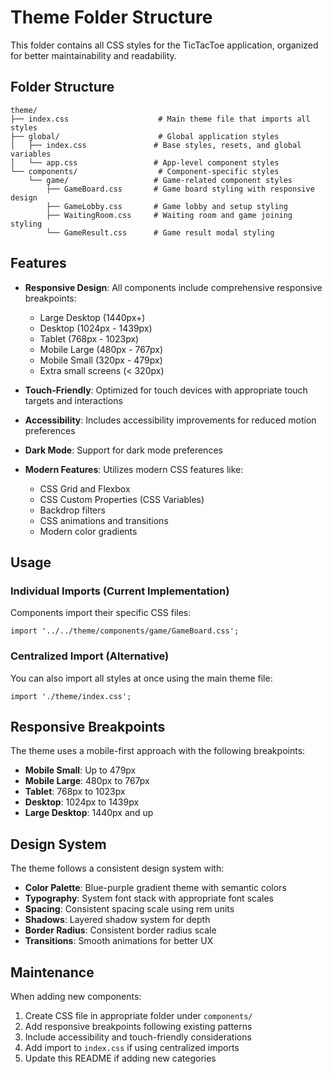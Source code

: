 # Theme Folder Structure

This folder contains all CSS styles for the TicTacToe application, organized for better maintainability and readability.

## Folder Structure

```
theme/
├── index.css                    # Main theme file that imports all styles
├── global/                      # Global application styles
│   ├── index.css               # Base styles, resets, and global variables
│   └── app.css                 # App-level component styles
└── components/                  # Component-specific styles
    └── game/                   # Game-related component styles
        ├── GameBoard.css       # Game board styling with responsive design
        ├── GameLobby.css       # Game lobby and setup styling
        ├── WaitingRoom.css     # Waiting room and game joining styling
        └── GameResult.css      # Game result modal styling
```

## Features

- **Responsive Design**: All components include comprehensive responsive breakpoints:
  - Large Desktop (1440px+)
  - Desktop (1024px - 1439px)
  - Tablet (768px - 1023px)
  - Mobile Large (480px - 767px)
  - Mobile Small (320px - 479px)
  - Extra small screens (< 320px)

- **Touch-Friendly**: Optimized for touch devices with appropriate touch targets and interactions

- **Accessibility**: Includes accessibility improvements for reduced motion preferences

- **Dark Mode**: Support for dark mode preferences

- **Modern Features**: Utilizes modern CSS features like:
  - CSS Grid and Flexbox
  - CSS Custom Properties (CSS Variables)
  - Backdrop filters
  - CSS animations and transitions
  - Modern color gradients

## Usage

### Individual Imports (Current Implementation)
Components import their specific CSS files:
```tsx
import '../../theme/components/game/GameBoard.css';
```

### Centralized Import (Alternative)
You can also import all styles at once using the main theme file:
```tsx
import './theme/index.css';
```

## Responsive Breakpoints

The theme uses a mobile-first approach with the following breakpoints:

- **Mobile Small**: Up to 479px
- **Mobile Large**: 480px to 767px  
- **Tablet**: 768px to 1023px
- **Desktop**: 1024px to 1439px
- **Large Desktop**: 1440px and up

## Design System

The theme follows a consistent design system with:

- **Color Palette**: Blue-purple gradient theme with semantic colors
- **Typography**: System font stack with appropriate font scales
- **Spacing**: Consistent spacing scale using rem units
- **Shadows**: Layered shadow system for depth
- **Border Radius**: Consistent border radius scale
- **Transitions**: Smooth animations for better UX

## Maintenance

When adding new components:

1. Create CSS file in appropriate folder under `components/`
2. Add responsive breakpoints following existing patterns
3. Include accessibility and touch-friendly considerations
4. Add import to `index.css` if using centralized imports
5. Update this README if adding new categories 